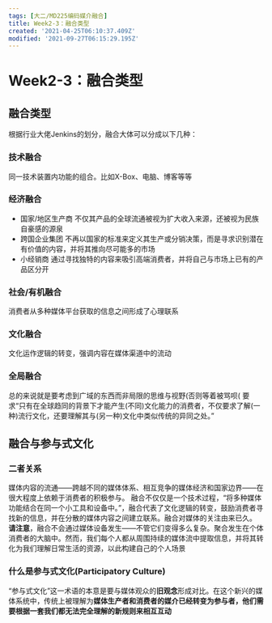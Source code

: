 ```yaml
---
tags: [大二/MD225编码媒介融合]
title: Week2-3：融合类型
created: '2021-04-25T06:10:37.409Z'
modified: '2021-09-27T06:15:29.195Z'
---
```


# Week2-3：融合类型
## 融合类型
根据行业大佬Jenkins的划分，融合大体可以分成以下几种：
### 技术融合
同一技术装置内功能的组合。比如X-Box、电脑、博客等等

### 经济融合
- 国家/地区生产商
不仅其产品的全球流通被视为扩大收入来源，还被视为民族自豪感的源泉
- 跨国企业集团
不再以国家的标准来定义其生产或分销决策，而是寻求识别潜在有价值的内容，并将其推向尽可能多的市场
- 小经销商
通过寻找独特的内容来吸引高端消费者，并将自己与市场上已有的产品区分开

### 社会/有机融合
消费者从多种媒体平台获取的信息之间形成了心理联系

### 文化融合
文化运作逻辑的转变，强调内容在媒体渠道中的流动

### 全局融合
总的来说就是要考虑到广域的东西而非局限的思维与视野(否则等着被骂呗(
要求“只有在全球趋同的背景下才能产生(不同)文化能力的消费者，不仅要求了解(一种)流行文化，还要理解其与(另一种)文化中类似传统的异同之处。”

## 融合与参与式文化
### 二者关系
媒体内容的流通——跨越不同的媒体体系、相互竞争的媒体经济和国家边界——在很大程度上依赖于消费者的积极参与。
融合不仅仅是一个技术过程，“将多种媒体功能结合在同一个小工具和设备中。”，融合代表了文化逻辑的转变，鼓励消费者寻找新的信息，并在分散的媒体内容之间建立联系。融合对媒体的关注由来已久。
**请注意**，融合不会通过媒体设备发生——不管它们变得多么复杂。聚合发生在个体消费者的大脑中。然而，我们每个人都从周围持续的媒体流中提取信息，并将其转化为我们理解日常生活的资源，以此构建自己的个人场景

### 什么是参与式文化(Participatory Culture)
“参与式文化”这一术语的本意是要与媒体观众的**旧观念**形成对比。在这个新兴的媒体系统中，传统上被理解为**媒体生产者和消费者的媒介已经转变为参与者，他们需要根据一套我们都无法完全理解的新规则来相互互动**
> 
